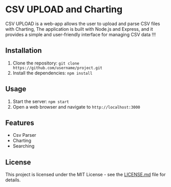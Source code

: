 # CSV UPLOAD and Charting
CSV UPLOAD is a web-app allows the user to upload and parse CSV files with Charting, The application is built with Node.js and Express, and it provides a simple and user-friendly interface for managing CSV data !!!

## Installation

1. Clone the repository: `git clone https://github.com/username/project.git`
2. Install the dependencies: `npm install`

## Usage

1. Start the server: `npm start`
2. Open a web browser and navigate to `http://localhost:3000`

## Features

- Csv Parser
- Charting
- Searching

## License

This project is licensed under the MIT License - see the [LICENSE.md](LICENSE.md) file for details.
